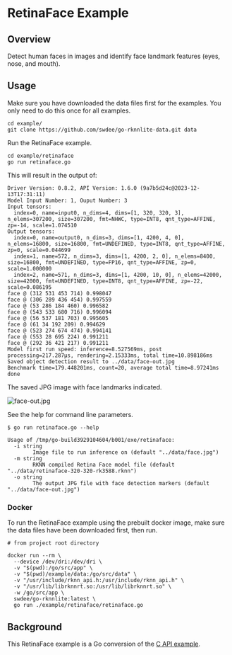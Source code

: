 # RetinaFace Example

## Overview


Detect human faces in images and identify face landmark features (eyes, nose, and mouth).


## Usage

Make sure you have downloaded the data files first for the examples.
You only need to do this once for all examples.

```
cd example/
git clone https://github.com/swdee/go-rknnlite-data.git data
```

Run the RetinaFace example.
```
cd example/retinaface
go run retinaface.go
```

This will result in the output of:
```
Driver Version: 0.8.2, API Version: 1.6.0 (9a7b5d24c@2023-12-13T17:31:11)
Model Input Number: 1, Ouput Number: 3
Input tensors:
  index=0, name=input0, n_dims=4, dims=[1, 320, 320, 3], n_elems=307200, size=307200, fmt=NHWC, type=INT8, qnt_type=AFFINE, zp=-14, scale=1.074510
Output tensors:
  index=0, name=output0, n_dims=3, dims=[1, 4200, 4, 0], n_elems=16800, size=16800, fmt=UNDEFINED, type=INT8, qnt_type=AFFINE, zp=0, scale=0.044699
  index=1, name=572, n_dims=3, dims=[1, 4200, 2, 0], n_elems=8400, size=16800, fmt=UNDEFINED, type=FP16, qnt_type=AFFINE, zp=0, scale=1.000000
  index=2, name=571, n_dims=3, dims=[1, 4200, 10, 0], n_elems=42000, size=42000, fmt=UNDEFINED, type=INT8, qnt_type=AFFINE, zp=-22, scale=0.086195
face @ (312 531 453 714) 0.998047
face @ (306 289 436 454) 0.997559
face @ (53 286 184 460) 0.996582
face @ (543 533 680 716) 0.996094
face @ (56 537 181 703) 0.995605
face @ (61 34 192 209) 0.994629
face @ (523 274 674 474) 0.994141
face @ (553 28 695 224) 0.991211
face @ (292 36 421 217) 0.991211
Model first run speed: inference=8.527569ms, post processing=217.287µs, rendering=2.15333ms, total time=10.898186ms
Saved object detection result to ../data/face-out.jpg
Benchmark time=179.448201ms, count=20, average total time=8.97241ms
done
```

The saved JPG image with face landmarks indicated.

![face-out.jpg](face-out.jpg)



See the help for command line parameters.
```
$ go run retinaface.go --help

Usage of /tmp/go-build3929104604/b001/exe/retinaface:
  -i string
        Image file to run inference on (default "../data/face.jpg")
  -m string
        RKNN compiled Retina Face model file (default "../data/retinaface-320-320-rk3588.rknn")
  -o string
        The output JPG file with face detection markers (default "../data/face-out.jpg")
```


### Docker

To run the RetinaFace example using the prebuilt docker image, make sure the data files have been downloaded first,
then run.
```
# from project root directory

docker run --rm \
  --device /dev/dri:/dev/dri \
  -v "$(pwd):/go/src/app" \
  -v "$(pwd)/example/data:/go/src/data" \
  -v "/usr/include/rknn_api.h:/usr/include/rknn_api.h" \
  -v "/usr/lib/librknnrt.so:/usr/lib/librknnrt.so" \
  -w /go/src/app \
  swdee/go-rknnlite:latest \
  go run ./example/retinaface/retinaface.go
```



## Background

This RetinaFace example is a Go conversion of the [C API example](https://github.com/airockchip/rknn_model_zoo/blob/main/examples/RetinaFace/cpp/main.cc).



